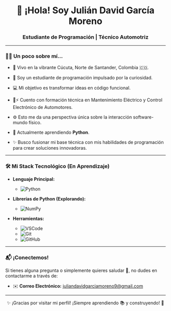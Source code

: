 <div align="center">
  <h1>👋 ¡Hola! Soy Julián David García Moreno</h1>
  <h3>Estudiante de Programación | Técnico Automotriz</h3>
</div>

---

### 🧑‍💻 Un poco sobre mí...

* 📍 Vivo en la vibrante Cúcuta, Norte de Santander, Colombia 🇨🇴.
* 🤔 Soy un estudiante de programación impulsado por la curiosidad.
* 💻 Mi objetivo es transformar ideas en código funcional.
* 🚗⚡ Cuento con formación técnica en Mantenimiento Eléctrico y Control Electrónico de Automotores.
* ⚙️ Esto me da una perspectiva única sobre la interacción software-mundo físico.
* 🐍 Actualmente aprendiendo **Python**.


* ✨ Busco fusionar mi base técnica con mis habilidades de programación para crear soluciones innovadoras.

---

### 🛠️ Mi Stack Tecnológico (En Aprendizaje)

- **Lenguaje Principal:**
  - ![Python](https://img.shields.io/badge/Python-3776AB?style=for-the-badge&logo=python&logoColor=white)

- **Librerías de Python (Explorando):**
  - ![NumPy](https://img.shields.io/badge/numpy-%23013243.svg?style=for-the-badge&logo=numpy&logoColor=white)
  

- **Herramientas:**
  - ![VSCode](https://img.shields.io/badge/VS_Code-007ACC?style=for-the-badge&logo=visual-studio-code&logoColor=white)
  - ![Git](https://img.shields.io/badge/Git-F05032?style=for-the-badge&logo=git&logoColor=white)
  - ![GitHub](https://img.shields.io/badge/GitHub-181717?style=for-the-badge&logo=github&logoColor=white)

---

### 📬 ¡Conectemos!

Si tienes alguna pregunta o simplemente quieres saludar 👋, no dudes en contactarme a través de:

- ✉️ **Correo Electrónico:** juliandavidgarciamoreno9@gmail.com

---

<div align="center">
  ✨ ¡Gracias por visitar mi perfil! ¡Siempre aprendiendo 📚 y construyendo! 🚀
</div>
